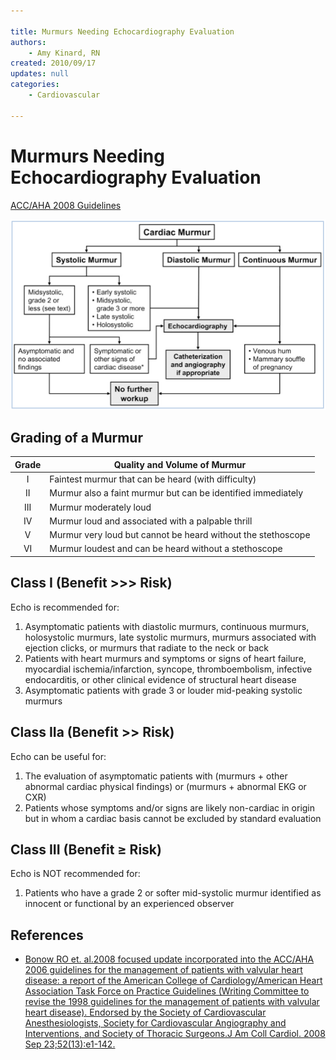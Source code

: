 ```yaml
---

title: Murmurs Needing Echocardiography Evaluation
authors:
    - Amy Kinard, RN
created: 2010/09/17
updates: null
categories:
    - Cardiovascular

---
```


# Murmurs Needing Echocardiography Evaluation

[ACC/AHA 2008 Guidelines](http://www.ncbi.nlm.nih.gov/pubmed/?term=18848134)

![](image-1.png)

## Grading of a Murmur

| **Grade**  |  **Quality and Volume of Murmur**     |
|:-----:|--------------------------------------------------------------|
| I   | Faintest murmur that can be heard (with difficulty)          |
| II  | Murmur also a faint murmur but can be identified immediately |
| III | Murmur moderately loud                                       |
| IV  | Murmur loud and associated with a palpable thrill            |
| V   | Murmur very loud but cannot be heard without the stethoscope |
| VI  | Murmur loudest and can be heard without a stethoscope        |

## Class I (Benefit &gt;&gt;&gt; Risk)

Echo is recommended for:

1.  Asymptomatic patients with diastolic murmurs, continuous murmurs, holosystolic murmurs, late systolic murmurs, murmurs associated with ejection clicks, or murmurs that radiate to the neck or back
2.  Patients with heart murmurs and symptoms or signs of heart failure, myocardial ischemia/infarction, syncope, thromboembolism, infective endocarditis, or other clinical evidence of structural heart disease
3.  Asymptomatic patients with grade 3 or louder mid-peaking systolic murmurs

## Class IIa (Benefit &gt;&gt; Risk)

Echo can be useful for:

1.  The evaluation of asymptomatic patients with (murmurs + other abnormal cardiac physical findings) or (murmurs + abnormal EKG or CXR)
2.  Patients whose symptoms and/or signs are likely non-cardiac in origin but in whom a cardiac basis cannot be excluded by standard evaluation

## Class III (Benefit ≥ Risk)

Echo is NOT recommended for:

1. Patients who have a grade 2 or softer mid-systolic murmur identified as innocent or functional by an experienced observer

## References

-   [Bonow RO et. al.2008 focused update incorporated into the ACC/AHA 2006 guidelines for the management of patients with valvular heart disease: a report of the American College of Cardiology/American Heart Association Task Force on Practice Guidelines (Writing Committee to revise the 1998 guidelines for the management of patients with valvular heart disease). Endorsed by the Society of Cardiovascular Anesthesiologists, Society for Cardiovascular Angiography and Interventions, and Society of Thoracic Surgeons.J Am Coll Cardiol. 2008 Sep 23;52(13):e1-142.](http://www.ncbi.nlm.nih.gov/pubmed/?term=18848134)
